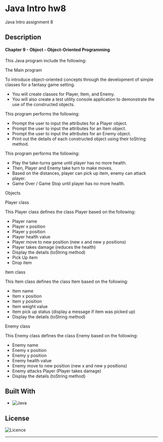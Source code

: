 # Java Intro hw8

Java Intro assignment 8

## Description

#### Chapter 9 - Object - Object-Oriented Programming

This Java program include the following:

The Main program

To introduce object-oriented concepts through the development of simple classes for a fantasy game setting.

* You will create classes for Player, Item, and Enemy.
* You will also create a test utility console application to demonstrate the use of the constructed objects.

This program performs the following:

* Prompt the user to input the attributes for a Player object.
* Prompt the user to input the attributes for an Item object.
* Prompt the user to input the attributes for an Enemy object.
* Print out the details of each constructed object using their toString method.

This program performs the following:

* Play the take-turns game until player has no more health.
* Then, Player and Enemy take turn to make moves.
* Based on the distances, player can pick up item, enemy can attack player.
* Game Over / Game Stop until player has no more health.

Objects

Player class

This Player class defines the class Player based on the following:
* Player name
* Player x position
* Player y position
* Player health value
* Player move to new position (new x and new y positions)
* Player takes damage (reduces the health)
* Display the details (toString method)
* Pick Up item
* Drop item

Item class

This Item class defines the class Item based on the following:
* Item name
* Item x position
* Item y position
* Item weight value
* Item pick up status (display a message if item was picked up)
* Display the details (toString method)

Enemy class

This Enemy class defines the class Enemy based on the following:
* Enemy name
* Enemy x position
* Enemy y position
* Enemy health value
* Enemy move to new position (new x and new y positions)
* Enemy attacks Player (Player takes damage)
* Display the details (toString method)



## Built With

* ![Java](https://img.shields.io/badge/java-%23ED8B00.svg?style=for-the-badge&logo=openjdk&logoColor=white)

## License

![Licence](https://img.shields.io/github/license/Ileriayo/markdown-badges?style=for-the-badge)
<hr>